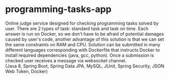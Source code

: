 # programming-tasks-app

  Online judge service designed for checking programming tasks solved by user.
  There are 2    types of task: standard task and task on time.
  Each answer is run on Docker, so we don't have to be afraid of potential damages
  caused by user's code, another advantage of this solution is that we can set the same
  constraints on RAM and CPU. Solution can be submitted in many different languages corresponding
  with Dockerfile that instructs Docker to install required dependencies (java, gcc, python).
  Once a submission is checked user receives a message via websocket channel.  
  (Java 8, Spring Boot, Spring Data JPA, MySQL, JUnit, Spring Security, JSON Web Token, Docker) 
 
